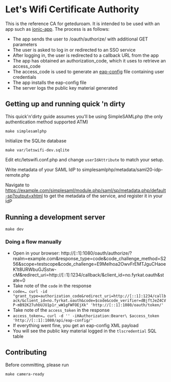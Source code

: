# Let's Wifi Certificate Authority

This is the reference CA for geteduroam.  It is intended to be used with an app such as [ionic-app](https://github.com/geteduroam/ionic-app).  The process is as follows:

* The app sends the user to /oauth/authorize/ with additional GET parameters
* The user is asked to log in or redirected to an SSO service
* After logging in, the user is redirected to a callback URL from the app
* The app has obtained an authorization_code, which it uses to retrieve an access_code
* The access_code is used to generate an [eap-config](https://tools.ietf.org/html/draft-winter-opsawg-eap-metadata-02) file containing user credentials
* The app installs the eap-config file
* The server logs the public key material generated


## Getting up and running quick 'n dirty

This quick'n'dirty guide assumes you'll be using SimpleSAMLphp (the only authentication method supported ATM)

	make simplesamlphp

Initialize the SQLite database

	make var/letswifi-dev.sqlite

Edit etc/letswifi.conf.php and change `userIdAttribute` to match your setup.

Write metadata of your SAML IdP to simplesamlphp/metadata/saml20-idp-remote.php

Navigate to https://example.com/simplesaml/module.php/saml/sp/metadata.php/default-sp?output=xhtml to get the metadata of the service, and register it in your IdP


## Running a development server

	make dev

### Doing a flow manually

* Open in your browser: http://[::1]:1080/oauth/authorize/?realm=example.com&response_type=code&code_challenge_method=S256&scope=testscope&code_challenge=E9Melhoa2OwvFrEMTJguCHaoeK1t8URWbuGJSstw-cM&redirect_uri=http://[::1]:1234/callback/&client_id=no.fyrkat.oauth&state=0
* Take note of the `code` in the response
* `code=… curl -id "grant_type=authorization_code&redirect_uri=http://[::1]:1234/callback/&client_id=no.fyrkat.oauth&code=$code&code_verifier=dBjftJeZ4CVP-mB92K27uhbUJU1p1r_wW1gFWFOEjXk" 'http://[::1]:1080/oauth/token/'`
* Take note of the `access_token` in the response
* `access_token=… curl -d '' -iHAuthorization:Bearer\ $access_token 'http://[::1]:1080/api/eap-config/'`
* If everything went fine, you get an eap-config XML payload
* You will see the public key material logged in the `tlscredential` SQL table


## Contributing

Before committing, please run

	make camera-ready
